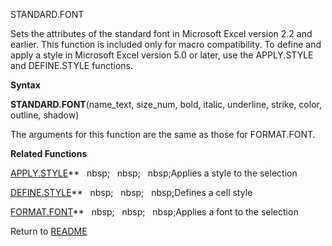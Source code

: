 STANDARD.FONT

Sets the attributes of the standard font in Microsoft Excel version 2.2
and earlier. This function is included only for macro compatibility. To
define and apply a style in Microsoft Excel version 5.0 or later, use
the APPLY.STYLE and DEFINE.STYLE functions.

**Syntax**

**STANDARD.FONT**(name\_text, size\_num, bold, italic, underline,
strike, color, outline, shadow)

The arguments for this function are the same as those for FORMAT.FONT.

**Related Functions**

[APPLY.STYLE](APPLY.STYLE.md)**&nbsp;&nbsp;&nbsp;nbsp;&nbsp;&nbsp;&nbsp;nbsp;&nbsp;&nbsp;&nbsp;nbsp;Applies a style to the selection

[DEFINE.STYLE](DEFINE.STYLE.md)**&nbsp;&nbsp;&nbsp;nbsp;&nbsp;&nbsp;&nbsp;nbsp;&nbsp;&nbsp;&nbsp;nbsp;Defines a cell style

[FORMAT.FONT](FORMAT.FONT.md)**&nbsp;&nbsp;&nbsp;nbsp;&nbsp;&nbsp;&nbsp;nbsp;&nbsp;&nbsp;&nbsp;nbsp;Applies a font to the selection



Return to [README](README.md)

